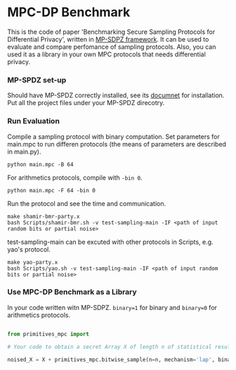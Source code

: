 # MPC-DP Benchmark

This is the code of paper 'Benchmarking Secure Sampling Protocols for Differential Privacy', written in [MP-SDPZ framework](https://github.com/data61/MP-SPDZ). It can be used to evaluate and compare perfomance of sampling protocols. Also, you can used it as a library in your own MPC protocols that needs differential privacy.


### MP-SPDZ set-up

Should have MP-SPDZ correctly installed, see its [documnet](https://mp-spdz.readthedocs.io/en/latest) for installation. Put all the project files under your MP-SPDZ direcotry.


### Run Evaluation

Compile a sampling protocol with binary computation. Set parameters for main.mpc to run differen protocols (the means of parameters are described in main.py).
```
python main.mpc -B 64
```
For arithmetics protocols, compile with `-bin 0`.

```
python main.mpc -F 64 -bin 0
```

Run the protocol and see the time and communication.
```
make shamir-bmr-party.x
bash Scripts/shamir-bmr.sh -v test-sampling-main -IF <path of input random bits or partial noise> 
```
test-sampling-main can be excuted with other protocols in Scripts, e.g. yao's protocol. 

```
make yao-party.x
bash Scripts/yao.sh -v test-sampling-main -IF <path of input random bits or partial noise> 
```



### Use MPC-DP Benchmark as a Library

In your code written witn MP-SDPZ. `binary=1` for binary and `binary=0` for arithmetics protocols.
```python

from primitives_mpc import

# Your code to obtain a secret Array X of length n of statistical results

noised_X = X + primitives_mpc.bitwise_sample(n=n, mechanism='lap', binary=1)

```
